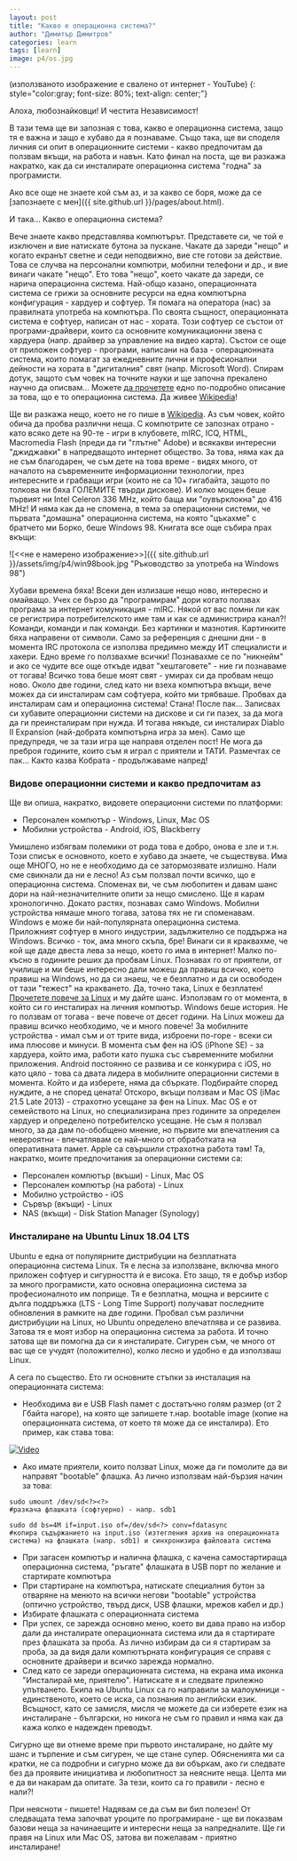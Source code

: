 ```yaml
---
layout: post
title: "Какво е операционна система?"
author: "Димитър Димитров"
categories: learn
tags: [learn]
image: p4/os.jpg
---
```

(използваното изображение е свалено от интернет - YouTube)
{: style="color:gray; font-size: 80%; text-align: center;"}

Алоха, любознайковци! И честита Независимост!

В тази тема ще ви запозная с това, какво е операционна система, защо тя е важна и защо е хубаво да я познаваме. Също така, ще ви споделя личния си опит в операционните системи - какво предпочитам да ползвам вкъщи, на работа и навън. Като финал на поста, ще ви разкажа накратко, как да си инсталирате операционна система "годна" за програмисти.

Ако все още не знаете кой съм аз, и за какво се боря, може да се [запознаете с мен]({{ site.github.url }}/pages/about.html).

И така... Какво е операционна система?

Вече знаете какво представлява компютърът. Представете си, че той е изключен и вие натискате бутона за пускане. Чакате да зареди "нещо" и когато екранът светне и седи неподвижно, вие сте готови за действие. Това се случва на персонални компютри, мобилни телефони и др., и вие винаги чакате "нещо". Ето това "нещо", което чакате да зареди, се нарича операционна система. Най-общо казано, операционната система се грижи за основните ресурси на една компютърна конфигурация - хардуер и софтуер. Тя помага на оператора (нас) за правилната употреба на компютъра. По своята същност, операционната система е софтуер, написан от нас - хората. Този софтуер се състои от програми-драйвери, които са основните комуникационни звена с хардуера (напр. драйвер за управление на видео карта). Състои се още от приложен софтуер - програми, написани на база - операционната система, които помагат за ежедневните лични и професионални дейности на хората в "дигиталния" свят (напр. Microsoft Word). Спирам дотук, защото съм човек на точните науки и ще започна прекалено научно да описвам... Можете [да прочетете](https://bg.wikipedia.org/wiki/%D0%9E%D0%BF%D0%B5%D1%80%D0%B0%D1%86%D0%B8%D0%BE%D0%BD%D0%BD%D0%B0_%D1%81%D0%B8%D1%81%D1%82%D0%B5%D0%BC%D0%B0) едно по-подробно описание за това, що е то операционна система. Да живее [Wikipedia](https://www.wikipedia.org/)!

Ще ви разкажа нещо, което не го пише в [Wikipedia](https://www.wikipedia.org/). Аз съм човек, който обича да пробва различни неща. С компютрите се запознах отрано - като всяко дете на 90-те - игри в клубовете, mIRC, ICQ, HTML, Macromedia Flash (преди да ги "глътне" Adobe) и всякакви интересни "джиджавки" в напредващото интернет общество. За това, няма как да не съм благодарен, че съм дете на това време - видях много, от началото на съвременните информационни технологии, през интересните и грабващи игри (които не са 10+ гигабайта, защото по толкова ни бяха ГОЛЕМИТЕ твърди дискове). И колко мощен беше първият ни Intel Celeron 336 MHz, който баща ми "оувърклокна" до 416 MHz! И няма как да не спомена, в тема за операционни системи, че първата "домашна" операционна система, на която "цъкахме" с братчето ми Борко, беше Windows 98. Книгата все още събира прах вкъщи:

![<<не е намерено изображение>>]({{ site.github.url }}/assets/img/p4/win98book.jpg "Ръководство за употреба на Windows 98")

Хубави времена бяха! Всеки ден излизаше нещо ново, интересно и омайващо. Учех се бързо да "програмирам" дори когато ползвах програма за интернет комуникация - mIRC. Някой от вас помни ли как се регистрира потребителското име там и как се администрира канал?! Команди, команди и пак команди. Без картинки и мазнотия. Картинките бяха направени от символи. Само за референция с днешни дни - в момента IRC протокола се използва предимно между ИТ специалисти и хакери. Едно време го ползвахме всички! Познавахме се по "никнейм" и ако се чудите все още откъде идват "хештаговете" - ние ги познаваме от тогава! Всичко това беше моят свят - умирах си да пробвам нещо ново. Около две години, след като ни взеха компютъра вкъщи, вече можех да си инсталирам сам софтуера, който ми трябваше. Пробвах да инсталирам сам и операционна система! Стана! После пак... Записвах си хубавите операционни системи на дискове и си ги пазех, за да мога да ги преинсталирам при нужда. И тогава някъде, си инсталирах Diablo II Expansion (най-добрата компютърна игра за мен). Само ще предупредя, че за тази игра ще направя отделен пост! Не мога да преброя годините, които съм я играл с приятели и ТАТИ. Размечтах се пак... Както казва Кобрата - продължаваме напред!

### Видове операционни системи и какво предпочитам аз
Ще ви опиша, накратко, видовете операционни системи по платформи:
* Персонален компютър - Windows, Linux, Mac OS
* Мобилни устройства - Android, iOS, Blackberry

Умишлено избягвам полемики от рода това е добро, онова е зле и т.н. Този списък е основното, което е хубаво да знаете, че съществува. Има още МНОГО, но не е необходимо да се затормозявате излишно. Нали сме свикнали да ни е лесно! Аз съм ползвал почти всичко, що е операционна система. Споменах ви, че съм любопитен и давам шанс дори на най-незначителните опити за нещо смислено. Ще я карам хронологично. Докато растях, познавах само Windows. Мобилни устройства нямаше много тогава, затова тях не ги споменавам. Windows е може би най-популярната операционна система. Приложният софтуер в много индустрии, задължително се поддържа на Windows. Всичко - ток, ама много скъпа, бре! Винаги си я краквахме, че кой ще даде двеста лева за нещо, което го има в интернет! Малко по-късно в годините реших да пробвам Linux. Познавах го от приятели, от училище и ми беше интересно дали можеш да правиш всичко, което правиш на Windows, но да си знаеш, че е безплатно и да си освободен от тази "тежест" на кракването. Да, точно така, Linux е безплатен! [Прочетете повече за Linux](https://bg.wikipedia.org/wiki/%D0%9B%D0%B8%D0%BD%D1%83%D0%BA%D1%81) и му дайте шанс. Използвам го от момента, в който си го инсталирах на личния компютър. Windows беше история. Не го ползвам от тогава - вече повече от десет години. На Linux можеш да правиш всичко необходимо, че и много повече! 
За мобилните устройства - имал съм и от трите вида, изброени по-горе - всеки си има плюсове и минуси. В момента съм фен на iOS (iPhone SE) - за хардуера, който има, работи като пушка със съвременните мобилни приложения. Android постоянно се развива и се конкурира с iOS, но като цяло - това са двата лидера в мобилните операционни системи в момента. Който и да изберете, няма да сбъркате. Подбирайте според нуждите, а не според цената! Отскоро, вкъщи ползвам и Mac OS (iMac 21.5 Late 2013) - страхотно усещане за фен на Linux. Mac OS е от семейството на Linux, но специализирана през годините за определен хардуер и определено потребителско усещане. Не съм я ползвал много, за да дам по-обобщено мнение, но първите ми впечатления са невероятни - впечатлявам се най-много от обработката на оперативната памет. Apple са свършили страхотна работа там! Та, накратко, моите предпочитания за операционни системи са:
* Персонален компютър (вкъши) - Linux, Mac OS
* Персонален компютър (на работа) - Linux
* Мобилно устройство - iOS
* Сървър (вкъщи) - Linux
* NAS (вкъщи) - Disk Station Manager (Synology)

### Инсталиране на Ubuntu Linux 18.04 LTS
Ubuntu е една от популярните дистрибуции на безплатната операционна система Linux. Тя е лесна за използване, включва много приложен софтуер и сигурността ѝ е висока. Ето защо, тя е добър избор за много програмисти, като основна операционна система за професионалното им поприще. Тя е безплатна, мощна и версиите с дълга поддръжка (LTS - Long Time Support) получават последните обновления в рамките на две години. Пробвал съм различни дистрибуции на Linux, но Ubuntu определено впечатлява и се развива. Затова тя е моят избор на операционна система за работа. И точно затова ще ви помогна да си я инсталирате. Сигурен съм, че много от вас ще се учудят (положително), колко лесно и удобно е да използваш Linux.

А сега по същество. Ето ги основните стъпки за инсталация на операционната система:
* Необходима ви е USB Flash памет с достатъчно голям размер (от 2 Гбайта нагоре), на която ще запишете т.нар. bootable image (копие на операционната система, от което тя може да се инсталира). Ето пример, как става това:

[![Video](https://img.youtube.com/vi/lrmPMWeKUOA/0.jpg)](https://www.youtube.com/watch?v=lrmPMWeKUOA)

* Ако имате приятели, които ползват Linux, може да ги помолите да ви направят "bootable" флашка. Аз лично използвам най-бързия начин за това:

```shell
sudo umount /dev/sd<?><?>
#разкача флашката (софтуерно) - напр. sdb1

sudo dd bs=4M if=input.iso of=/dev/sd<?> conv=fdatasync
#копира съдържанието на input.iso (изтегления архив на операционната система) на флашката (напр. sdb1) и синхронизира файловата система
```

* При загасен компютър и налична флашка, с качена самостартираща операционна система, "ръгате" флашката в USB порт по желание и стартирате компютъра
* При стартиране на компютъра, натискате специалния бутон за отваряне на менюто на всички негови "bootable" устройства (оптично устройство, твърд диск, USB флашки, мрежов кабел и др.)
* Избирате флашката с операционната система
* При успех, се зарежда основно меню, което ви дава право на избор дали да инсталирате операционната система или да я стартирате през флашката за проба. Аз лично избирам да си я стартирам за проба, за да видя дали компютърната конфигурация се справя с основните драйвери и всичко зарежда нормално.
* След като се зареди операционната система, на екрана има иконка "Инсталирай ме, приятелю". Натискате я и следвате прилежно упътването. Екипа на Ubuntu Linux са го направили за малоумници - единственото, което се иска, са познания по английски език. Всъщност, като се замисля, мисля че можете да си изберете език на инсталиране - български, но никога не съм го правил и няма как да кажа колко е надежден преводът.

Сигурно ще ви отнеме време при първото инсталиране, но дайте му шанс и търпение и съм сигурен, че ще стане супер. Обясненията ми са кратки, не са подробни и сигурно може да ви объркам, ако ги следвате без да проявите инициатива и любопитност за неясните неща. Целта ми е да ви накарам да опитате. За тези, които са го правили - лесно е нали?! 

При неясноти - пишете! Надявам се да съм ви бил полезен! От следващата тема започват уроците по програмиране - ще ви показвам базови неща за начинаещите и интересни неща за напредналите. Ще ги правя на Linux или Mac OS, затова ви пожелавам - приятно инсталиране!